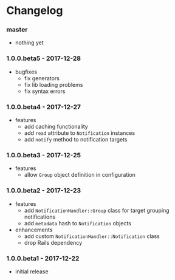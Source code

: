 # Changelog

### master

* nothing yet

### 1.0.0.beta5 - 2017-12-28

* bugfixes
    * fix generators
    * fix lib loading problems
    * fix syntax errors

### 1.0.0.beta4 - 2017-12-27

* features
    * add caching functionality
    * add `read` attribute to `Notification` instances
    * add `notify` method to notification targets

### 1.0.0.beta3 - 2017-12-25

* features
    * allow `Group` object definition in configuration

### 1.0.0.beta2 - 2017-12-23

* features
    * add `NotificationHandler::Group` class for target grouping notifications
    * add `metadata` hash to `Notification` objects
* enhancements
    * add custom `NotificationHandler::Notification` class
    * drop Rails dependency

### 1.0.0.beta1 - 2017-12-22

* initial release
